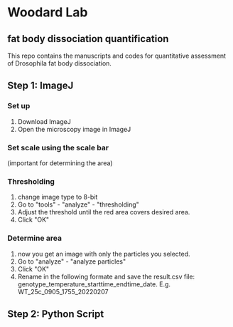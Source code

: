 # Woodard Lab
## fat body dissociation quantification
This repo contains the manuscripts and codes for quantitative assessment of Drosophila fat body dissociation. 

## Step 1: ImageJ 
### Set up 
1. Download ImageJ
2. Open the microscopy image in ImageJ 

### Set scale using the scale bar 
(important for determining the area)

### Thresholding 
1. change image type to 8-bit
2. Go to "tools" - "analyze" - "thresholding"
3. Adjust the threshold until the red area covers desired area. 
4. Click "OK" 
   
### Determine area 
1. now you get an image with only the particles you selected. 
2. Go to "analyze" - "analyze particles" 
3. Click "OK"
4. Rename in the following formate and save the result.csv file: genotype_temperature_starttime_endtime_date. E.g. WT_25c_0905_1755_20220207


## Step 2: Python Script
